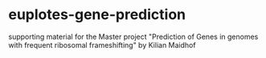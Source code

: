 # euplotes-gene-prediction
supporting material for the Master project "Prediction of Genes in genomes with frequent ribosomal frameshifting" by Kilian Maidhof
